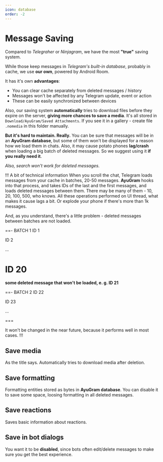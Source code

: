 ```yaml
---
icon: database
order: -2
---
```


# Message Saving

Compared to *Telegraher* or *Ninjagram*, we have the most **"true"** saving system.

While those keep messages in *Telegram's built-in database*, probably in cache, we use **our own**, powered by Android Room.

It has it's own **advantages**:
- You can clear cache separately from deleted messages / history
- Messages won't be affected by any Telegram update, event or action
- These can be easily synchronized between devices

Also, our saving system **automatically** tries to download files before they expire on the server, **giving more chances to save a media**. It's all stored in `Download/AyuGram/Saved Attachments`. If you see it in a gallery - create file `.nomedia` in this folder manually.

**But it's hard to maintain. Really.** You can be sure that messages will be in an **AyuGram database**, but some of them won't be displayed for a reason how we load them in chats. Also, it may cause potato phones **lag/crash** when loading a big batch of deleted messages. So we suggest using it **if you really need it**.

*Also, search won't work for deleted messages.*

!!! A bit of technical information
When you scroll the chat, Telegram loads messages from your cache in batches, 20-50 messages. **AyuGram** hooks into that process, and takes IDs of the last and the first messages, and loads deleted messages between them. There may be many of them - 10, 20, 100, 500, who knows. All these operations performed on UI thread, what makes it cause lags a bit. Or explode your phone if there's more than 1k messages.

And, as you understand, there's a little problem - deleted messages between batches are not loaded.

==- BATCH 1
ID 1

ID 2

...

ID 20
===

**some deleted message that won't be loaded, e. g. ID 21**

==- BATCH 2
ID 22

ID 23

...

===

It won't be changed in the near future, because it performs well in most cases.
!!!

## Save media

As the title says. Automatically tries to download media after deletion.

## Save formatting

Formatting entities stored as bytes in **AyuGram database**. You can disable it to save some space, loosing formatting in all deleted messages.

## Save reactions

Saves basic information about reactions.

## Save in bot dialogs

You want it to be **disabled**, since bots often edit/delete messages to make sure you get the best experience.
